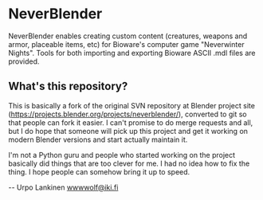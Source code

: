 # NeverBlender

NeverBlender enables creating custom content (creatures, weapons and
armor, placeable items, etc) for Bioware's computer game
"Neverwinter Nights". Tools for both importing and exporting Bioware
ASCII .mdl files are provided.

## What's this repository?

This is basically a fork of the original SVN repository at Blender
project site (https://projects.blender.org/projects/neverblender/),
converted to git so that people can fork it easier. I can't promise
to do merge requests and all, but I do hope that someone will
pick up this project and get it working on modern Blender versions
and start actually maintain it.

I'm not a Python guru and people who started working on the project
basically did things that are too clever for me. I had no idea how
to fix the thing. I hope people can somehow bring it up to speed.

-- Urpo Lankinen <wwwwolf@iki.fi>

